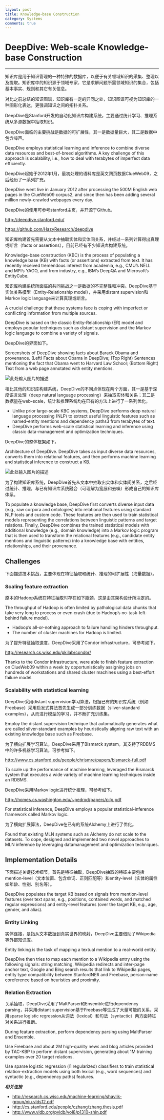 ```yaml
---
layout: post
title: Knowledge-base Construction
category: Systems
comments: true
---
```


# DeepDive: Web-scale Knowledge-base Construction

------

知识库是用于知识管理的一种特殊的数据库，以便于有关领域知识的采集、整理以及提取。知识库中的知识源于领域专家，它是求解问题所需领域知识的集合，包括基本事实、规则和其它有关信息。

对比之前总结的知识图谱，知识库有一定的异同之处，知识图谱可视为知识库的一种图形化表达，更强调知识之间的拓扑关系。

DeepDive是Stanford开发的自动化知识库构建系统，主要通过统计学习、推理系统从多源数据中抽取知识。

DeepDive面临的主要挑战是数据的可扩展性，其一是数据量巨大，其二是数据中包含噪声。

DeepDive employs statistical learning and inference to combine diverse data resources and best-of-breed algorithms. A key challenge of this approach is scalability, i.e., how to deal with terabytes of imperfect data efficiently.

DeepDive起始于2012年1月，最初处理的语料库是英文网页数据ClueWeb09，之后经历了一系列扩充。

DeepDive went live in January 2012 after processing the 500M English web pages in the ClueWeb09 corpus2, and since then has been adding several million newly-crawled webpages every day.

DeepDive的使用可参考stanford主页，并开源于Github。

<http://deepdive.stanford.edu/>

<https://github.com/HazyResearch/deepdive>

知识库构建首先需要从文本中抽取实体和实体间关系，并经过一系列计算得出真理或断言（facts or assertions），目前已经有不少知识库构建系统。

Knowledge-base construction (KBC) is the process of populating a knowledge base (KB) with facts (or assertions) extracted from text. It has recently received tremendous interest from academia, e.g., CMU’s NELL and MPI’s YAGO, and from industry, e.g., IBM’s DeepQA and Microsoft’s EntityCube.

知识库构建系统所面临的共同挑战之一是数据的不完整性和冲突。DeepDive基于实体关系模型（Entity-Relationship model），并采用distant supervision和Markov logic language来计算真理或断言。

A crucial challenge that these systems face is coping with imperfect or conflicting information from multiple sources.

DeepDive is based on the classic Entity-Relationship (ER) model and employs popular techniques such as distant supervision and the Markov logic language to combine a variety of signals.

DeepDive的界面如下。

Screenshots of DeepDive showing facts about Barack Obama and provenance. (Left) Facts about Obama in DeepDive; (Top Right) Sentences mentioning the fact that Obama went to Harvard Law School; (Bottom Right) Text from a web page annotated with entity mentions.

![此处输入图片的描述][1]

相比其他的知识库构建系统，DeepDive的不同点体现在两个方面，其一是基于深度语言处理（deep natural language processing）来抽取实体和关系；其二是数据量在web-scale，统计和推理系统均在已有的方法上进行了一系列优化。

 - Unlike prior large-scale KBC systems, DeepDive performs deep natural language processing (NLP) to extract useful linguistic features such as named-entity mentions and dependency paths3 from terabytes of text.
 - DeepDive performs web-scale statistical learning and inference using classic data-management and optimization techniques.

DeepDive的整体框架如下。

Architecture of DeepDive. DeepDive takes as input diverse data resources, converts them into relational features, and then performs machine learning and statistical inference to construct a KB.

![此处输入图片的描述][2]

为了构建知识库系统，DeepDive首先从文本中抽取出实体和实体间关系，之后经过统计、推理，与已有知识库系统融合（可理解为宽展和去噪）形成自己的知识库体系。

To populate a knowledge base, DeepDive first converts diverse input data (e.g., raw corpora and ontologies) into relational features using standard NLP tools and custom code. These features are then used to train statistical models representing the correlations between linguistic patterns and target relations. Finally, DeepDive combines the trained statistical models with additional knowledge (e.g., domain knowledge) into a Markov logic program that is then used to transform the relational features (e.g., candidate entity mentions and linguistic patterns) into a knowledge base with entities, relationships, and their provenance.

## Challenges

下面描述技术挑战，主要体现在特征抽取和统计、推理的可扩展性（海量数据）。

### Scaling feature extraction

原本的Hadoop系统在特征抽取时存在如下瓶颈，这是由其架构设计所决定的。

The throughput of Hadoop is often limited by pathological data chunks that take very long to process or even crash (due to Hadoop’s no-task-left-behind failure model).

 - Hadoop’s all-or-nothing approach to failure handling hinders throughput.
 - The number of cluster machines for Hadoop is limited.

为了提升特征抽取速度，DeepDive采用了Condor infrastructure，可参考如下。

<http://research.cs.wisc.edu/pkilab/condor/>

Thanks to the Condor infrastructure, were able to finish feature extraction on ClueWeb09 within a week by opportunistically assigning jobs on hundreds of workstations and shared cluster machines using a best-effort failure model.

### Scalability with statistical learning

DeepDive采用distant supervision学习算法，根据已有的知识库系统（例如Freebase）采用启发式算法首先生成一部分训练数据（silver-standard examples），从而进行模型的学习，并不断扩充训练集。

Employ the distant supervision technique that automatically generates what are called silver-standard examples by heuristically aligning raw text with an existing knowledge base such as Freebase.

为了横向扩展学习算法，DeepDive采用了Bismarck system，其支持了RDBMS中的许多机器学习算法，可参考如下。

<http://www.cs.stanford.edu/people/chrismre/papers/bismarck-full.pdf>

To scale up the performance of machine learning, leveraged the Bismarck system that executes a wide variety of machine learning techniques inside an RDBMS.

DeepDive采用Markov logic进行统计推理，可参考如下。

<http://homes.cs.washington.edu/~pedrod/papers/pilp.pdf>

For statistical inference, DeepDive employs a popular statistical-inference framework called Markov logic.

为了横向扩展算法，DeepDive在已有的系统Alchemy上进行了优化。

Found that existing MLN systems such as Alchemy do not scale to the datasets. To cope, designed and implemented two novel approaches to MLN inference by leveraging datamanagement and optimization techniques.

## Implementation Details

下面描述关键技术细节，首先是特征抽取，DeepDive抽取的特征主要包括mention-level（文本位置、包含单词、正则匹配等）和entity-level（实体的属性如年龄、性别、别名等）。

DeepDive populates the target KB based on signals from mention-level features (over text spans, e.g., positions, contained words, and matched regular expressions) and entity-level features (over the target KB, e.g., age, gender, and alias).

### Entity Linking

实体连接，是指从文本数据到真实世界的映射，DeepDive主要借助了Wikipedia等外部知识库。

Entity linking is the task of mapping a textual mention to a real-world entity.

DeepDive then tries to map each mention to a Wikipedia entry using the following signals: string matching, Wikipedia redirects and inter-page anchor text, Google and Bing search results that link to Wikipedia pages, entity type compatibility between StanfordNER and Freebase, person-name coreference based on heuristics and proximity.

### Relation Extraction

关系抽取，DeepDive采用了MaltParser和Ensemble进行dependency parsing，并采用distant supervision基于Freebase等生成了大量可能的关系，采用sparse logistic regression从词法（lexical）和句法（syntactic）两方面特征对关系进行推断。

During feature extraction, perform dependency parsing using MaltParser and Ensemble.

Use Freebase and about 2M high-quality news and blog articles provided by TAC-KBP to perform distant supervision, generating about 1M training examples over 20 target relations. 

Use sparse logistic regression (l1 regularized) classifiers to train statistical relation-extraction models using both lexical (e.g., word sequences) and syntactic (e.g., dependency paths) features.

***相关连接***

 - http://research.cs.wisc.edu/machine-learning/shavlik-group/niu.vlds12.pdf
 - http://cs.stanford.edu/people/czhang/zhang.thesis.pdf
 - http://www.vldb.org/pvldb/vol8/p1310-shin.pdf

  [1]: https://raw.githubusercontent.com/qiangsiwei/blog/gh-pages/_figures/2016-07-11-knowledge_base_construction/2016-07-11-knowledge_base_construction_1.png
  [2]: https://raw.githubusercontent.com/qiangsiwei/blog/gh-pages/_figures/2016-07-11-knowledge_base_construction/2016-07-11-knowledge_base_construction_2.png

